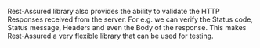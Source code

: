 Rest-Assured library also provides the ability to validate the HTTP Responses received from the server. For e.g. we can verify the Status code, Status message, Headers and even the Body of the response. This makes Rest-Assured a very flexible library that can be used for testing.
